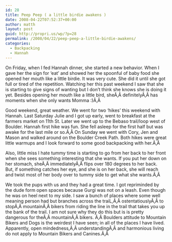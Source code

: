 ```yaml
---
id: 28
title: Peep Peep ( a little birdie awakens )
date: 2008-04-22T07:52:37+00:00
author: matth
layout: post
guid: http://propri.us/wp/?p=28
permalink: /2008/04/22/peep-peep-a-little-birdie-awakens/
categories:
  - Backpacking
  - Hannah
---
```

<div>
  <p>
    On Friday, when I fed Hannah dinner, she started a new behavior. When I gave her the sign for &#8216;eat&#8217; and showed her the spoonful of baby food she opened her mouth like a little birdie. It was very cute. She did it until she got full or tired of the repetition. Watching her this past weekend I saw that she is starting to give signs of wanting but I don&#8217;t think she knows she is doing it yet. Besides opening her mouth like a little bird, sheÃ‚Â definitelyÃ‚Â has moments when she only wants Momma :)Ã‚Â
  </p>
  
  <p>
    Good weekend, great weather. We went for two &#8216;hikes&#8217; this weekend with Hannah. Last Saturday Julie and I got up early, went to breakfast at the farmers market on 11th St. Later we went up to the Bebaso trail/loop west of Boulder. Hannah first hike was fun. She fell asleep for the first half but was awake for the last mile or so.Ã‚Â On Sunday we went with Cory, Jen and Mason and walked around on the Boulder Creek Path. Both hikes were great little warmups and I look forward to some good backpacking with her.Ã‚Â
  </p>
  
  <p>
    Also, little miss I hate tummy time is<!--more--> starting to go from her back to her front when she sees something interesting that she wants. If you put her down on her stomach, sheÃ‚Â immediatelyÃ‚Â flips over 180 degrees to her back. But, if something catches her eye, and she is on her back, she will reach and twist most of her body over to tummy side to get what she wants.Ã‚Â
  </p>
  
  <p>
    We took the pups with us and they had a great time. I got repriminded by the dude form open spaces because Gurgi was not on a leash. Even though he was on heel next to my side. I saw a bunch of places where some well meaning person had but branches across the traiL,Ã‚Â ostentatiouslyÃ‚Â to stopÃ‚Â mountainÃ‚Â bikers from riding the line in the trail that takes you up the bank of the trail. I am not sure why they do this but is is pretty dangerous for theÃ‚Â mountainÃ‚Â bikers. Ã‚Â Boulders attitude to Mountain Bikers and Dogs is the weirdest I have seen; in all of the places I have lived. Apparently, open mindedness,Ã‚Â understandingÃ‚Â and harmonious living do not apply to Mountain Bikers and Canines.Ã‚Â
  </p>
</div>